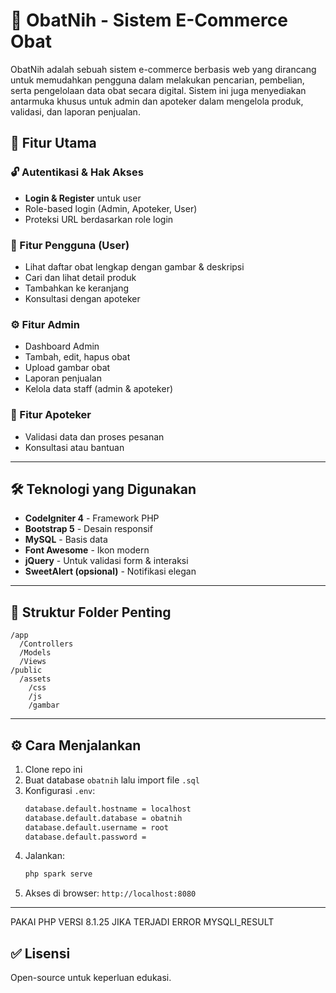 # 💊 ObatNih - Sistem E-Commerce Obat

ObatNih adalah sebuah sistem e-commerce berbasis web yang dirancang untuk memudahkan pengguna dalam melakukan pencarian, pembelian, serta pengelolaan data obat secara digital. Sistem ini juga menyediakan antarmuka khusus untuk admin dan apoteker dalam mengelola produk, validasi, dan laporan penjualan.

## 🚀 Fitur Utama

### 🔓 Autentikasi & Hak Akses

- **Login & Register** untuk user
- Role-based login (Admin, Apoteker, User)
- Proteksi URL berdasarkan role login

### 🧾 Fitur Pengguna (User)

- Lihat daftar obat lengkap dengan gambar & deskripsi
- Cari dan lihat detail produk
- Tambahkan ke keranjang
- Konsultasi dengan apoteker

### ⚙️ Fitur Admin

- Dashboard Admin
- Tambah, edit, hapus obat
- Upload gambar obat
- Laporan penjualan
- Kelola data staff (admin & apoteker)

### 🧪 Fitur Apoteker

- Validasi data dan proses pesanan
- Konsultasi atau bantuan

---

## 🛠️ Teknologi yang Digunakan

- **CodeIgniter 4** - Framework PHP
- **Bootstrap 5** - Desain responsif
- **MySQL** - Basis data
- **Font Awesome** - Ikon modern
- **jQuery** - Untuk validasi form & interaksi
- **SweetAlert (opsional)** - Notifikasi elegan

---

## 📁 Struktur Folder Penting

```
/app
  /Controllers
  /Models
  /Views
/public
  /assets
    /css
    /js
    /gambar
```

---

## ⚙️ Cara Menjalankan

1. Clone repo ini
2. Buat database `obatnih` lalu import file `.sql`
3. Konfigurasi `.env`:
   ```bash
   database.default.hostname = localhost
   database.default.database = obatnih
   database.default.username = root
   database.default.password =
   ```
4. Jalankan:
   ```bash
   php spark serve
   ```
5. Akses di browser: `http://localhost:8080`

---

PAKAI PHP VERSI 8.1.25 JIKA TERJADI ERROR MYSQLI_RESULT

## ✅ Lisensi

Open-source untuk keperluan edukasi.
